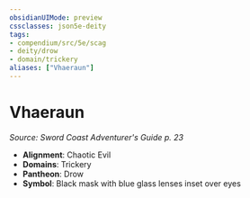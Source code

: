 ```yaml
---
obsidianUIMode: preview
cssclasses: json5e-deity
tags:
- compendium/src/5e/scag
- deity/drow
- domain/trickery
aliases: ["Vhaeraun"]
---
```

# Vhaeraun
*Source: Sword Coast Adventurer's Guide p. 23* 

- **Alignment**: Chaotic Evil
- **Domains**: Trickery
- **Pantheon**: Drow
- **Symbol**: Black mask with blue glass lenses inset over eyes